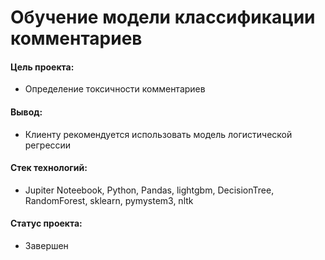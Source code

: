 # Обучение модели классификации комментариев

#### Цель проекта: 
- Определение токсичности комментариев

#### Вывод:
- Клиенту рекомендуется использовать модель логистической регрессии

#### Стек технологий:
- Jupiter Noteebook, Python, Pandas, lightgbm, DecisionTree, RandomForest, sklearn, pymystem3, nltk

#### Статус проекта:
- Завершен

